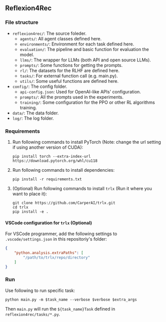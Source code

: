 ## Reflexion4Rec

### File structure

- `reflexion4rec/`: The source foleder.
    - `agents/`: All agent classes defined here.
    - `environments/`: Environment for each task defined here.
    - `evaluation/`: The pipeline and basic function for evaluation the model.
    - `llms/`: The wrapper for LLMs (both API and open source LLMs).
    - `prompts/`: Some functions for getting the prompts.
    - `rl/`: The datasets for the RLHF are defined here.
    - `tasks/`: For external function call (e.g. main.py).
    - `utils/`: Some useful functions are defined here.
- `config/`: The config folder.
    - `api-config.json`: Used for OpenAI-like APIs' configuration.
    - `prompts/`: All the prompts used in the experiments.
    - `training/`: Some configuration for the PPO or other RL algorithms training.
- `data/`: The data folder.
- `log/`: The log folder.

### Requirements

1. Run following commands to install PyTorch (Note: change the url setting if using another version of CUDA):
    ```shell
    pip install torch --extra-index-url https://download.pytorch.org/whl/cu118
    ```
2. Run following commands to install dependencies:
    ```shell
    pip install -r requirements.txt
    ```
3. (Optional) Run following commands to install `trlx` (Run it where you want to place it):
    ```shell
    git clone https://github.com/CarperAI/trlx.git
    cd trlx
    pip install -e .
    ```

#### VSCode configuration for `trlx` (Optional)

For VSCode programmer, add the following settings to `.vscode/settings.json` in this repositoriy's folder:
```json
{
    "python.analysis.extraPaths": [
        "/path/to/trlx/repo/directory"
    ]
}
```

### Run

Use following to run specific task:
```shell
python main.py -m $task_name --verbose $verbose $extra_args
```

Then `main.py` will run the `${task_name}Task` defined in `reflexion4rec/tasks/*.py`.
